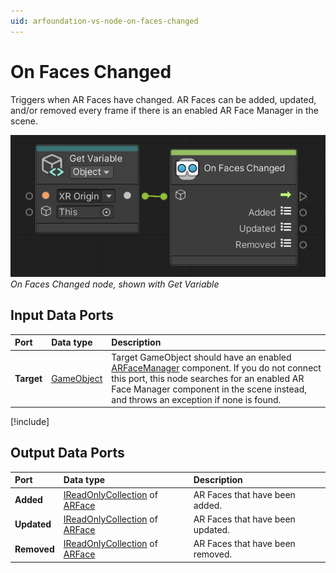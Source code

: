 ```yaml
---
uid: arfoundation-vs-node-on-faces-changed
---
```

# On Faces Changed

Triggers when AR Faces have changed. AR Faces can be added, updated, and/or removed every frame if there is an enabled AR Face Manager in the scene.

![On Faces Changed](../../images/visual-scripting/vs-on-faces-changed.png)<br/>*On Faces Changed node, shown with Get Variable*

## Input Data Ports

| Port | Data type | Description |
| :--- | :-------- | :---------- |
| **Target** | [GameObject](xref:UnityEngine.GameObject) | Target GameObject should have an enabled [ARFaceManager](xref:arfoundation-face-tracking#ar-face-manager-component) component. If you do not connect this port, this node searches for an enabled AR Face Manager component in the scene instead, and throws an exception if none is found. |

[!include[](snippets/get-variable-tip.md)]

## Output Data Ports

| Port | Data type | Description |
| :--- | :-------- | :---------- |
| **Added** | [IReadOnlyCollection](xref:System.Collections.Generic.IReadOnlyCollection`1) of [ARFace](xref:UnityEngine.XR.ARFoundation.ARFace) | AR Faces that have been added. |
| **Updated** | [IReadOnlyCollection](xref:System.Collections.Generic.IReadOnlyCollection`1) of [ARFace](xref:UnityEngine.XR.ARFoundation.ARFace) | AR Faces that have been updated. |
| **Removed** | [IReadOnlyCollection](xref:System.Collections.Generic.IReadOnlyCollection`1) of [ARFace](xref:UnityEngine.XR.ARFoundation.ARFace) | AR Faces that have been removed. |
